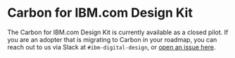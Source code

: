# Carbon for IBM.com Design Kit

The Carbon for IBM.com Design Kit is currently available as a closed pilot. If you are an adopter that is migrating
to Carbon in your roadmap, you can reach out to us via Slack at `#ibm-digital-design`, or [open an issue here](https://github.com/carbon-design-system/carbon-for-ibm-design-kit/issues).
